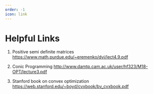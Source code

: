```yaml
---
order: -1
icon: link
---
```


# Helpful Links

1. Positive semi definite matrices https://www.math.purdue.edu/~eremenko/dvi/lect4.9.pdf

2. Conic Programming http://www.damtp.cam.ac.uk/user/hf323/M18-OPT/lecture3.pdf

3. Stanford book on convex optimization https://web.stanford.edu/~boyd/cvxbook/bv_cvxbook.pdf

